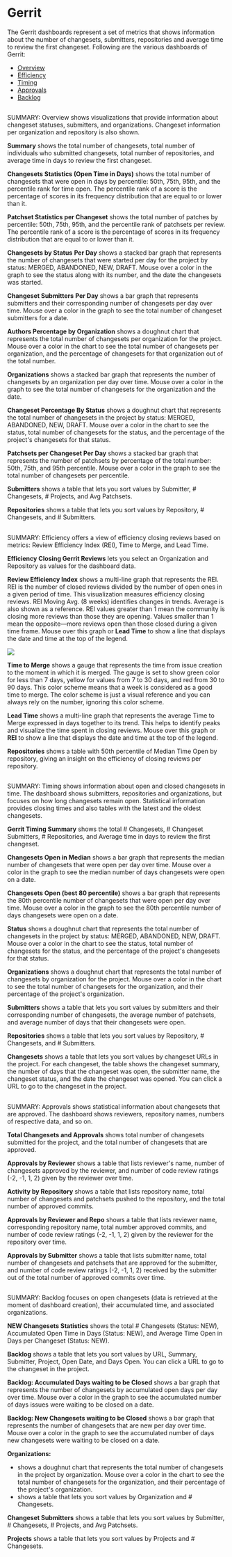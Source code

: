 # Gerrit

The Gerrit dashboards represent a set of metrics that shows information about the number of changesets, submitters, repositories and average time to review the first changeset. Following are the various dashboards of Gerrit:

* [Overview](gerrit.md#Gerrit-Gerrit>Overview)
* [Efficiency](gerrit.md#Gerrit-Gerrit>Efficiency)
* [Timing](gerrit.md#Gerrit-Gerrit>Timing)
* [Approvals](gerrit.md#Gerrit-Gerrit>Timing-1)
* [Backlog](gerrit.md#Gerrit-Gerrit>Backlog)

##  <a id="Gerrit-Gerrit&gt;Overview"></a>

SUMMARY: Overview shows visualizations that provide information about changeset statuses, submitters, and organizations. Changeset information per organization and repository is also shown.

**Summary** shows the total number of changesets, total number of individuals who submitted changesets, total number of repositories, and average time in days to review the first changeset.

**Changesets Statistics \(Open Time in Days\)** shows the total number of changesets that were open in days by percentile: 50th, 75th, 95th, and the percentile rank for time open. The percentile rank of a score is the percentage of scores in its frequency distribution that are equal to or lower than it.

**Patchset Statistics per Changeset** shows the total number of patches by percentile: 50th, 75th, 95th, and the percentile rank of patchsets per review. The percentile rank of a score is the percentage of scores in its frequency distribution that are equal to or lower than it.

**Changesets by Status** **Per Day** shows a stacked bar graph that represents the number of changesets that were started per day for the project by status: MERGED, ABANDONED, NEW, DRAFT. Mouse over a color in the graph to see the status along with its number, and the date the changesets was started.

**Changeset Submitters** **Per Day** shows a bar graph that represents submitters and their corresponding number of changesets per day over time. Mouse over a color in the graph to see the total number of changeset submitters for a date.

**Authors Percentage by Organization** shows a doughnut chart that represents the total number of changesets per organization for the project. Mouse over a color in the chart to see the total number of changesets per organization, and the percentage of changesets for that organization out of the total number.

**Organizations** shows a stacked bar graph that represents the number of changesets by an organization per day over time. Mouse over a color in the graph to see the total number of changesets for the organization and the date.

**Changeset Percentage By Status** shows a doughnut chart that represents the total number of changesets in the project by status: MERGED, ABANDONED, NEW, DRAFT. Mouse over a color in the chart to see the status, total number of changesets for the status, and the percentage of the project's changesets for that status.

**Patchsets per Changeset Per Day** shows a stacked bar graph that represents the number of patchsets by percentage of the total number: 50th, 75th, and 95th percentile. Mouse over a color in the graph to see the total number of changesets per percentile.

**Submitters** shows a table that lets you sort values by Submitter, \# Changesets, \# Projects, and Avg Patchsets.

**Repositories** shows a table that lets you sort values by Repository, \# Changesets, and \# Submitters.

##  <a id="Gerrit-Gerrit&gt;Efficiency"></a>

SUMMARY: Efficiency offers a view of efficiency closing reviews based on metrics: Review Efficiency Index \(REI\), Time to Merge, and Lead Time.

**Efficiency Closing Gerrit Reviews** lets you select an Organization and Repository as values for the dashboard data.

**Review Efficiency Index** shows a multi-line graph that represents the REI. REI is the number of closed reviews divided by the number of open ones in a given period of time. This visualization measures efficiency closing reviews. REI Moving Avg. \(8 weeks\) identifies changes in trends. Average is also shown as a reference. REI values greater than 1 mean the community is closing more reviews than those they are opening. Values smaller than 1 mean the opposite—more reviews open than those closed during a given time frame. Mouse over this graph or **Lead Time** to show a line that displays the date and time at the top of the legend.

![](../../../../.gitbook/assets/18088226.png)

**Time to Merge** shows a gauge that represents the time from issue creation to the moment in which it is merged. The gauge is set to show green color for less than 7 days, yellow for values from 7 to 30 days, and red from 30 to 90 days. This color scheme means that a week is considered as a good time to merge. The color scheme is just a visual reference and you can always rely on the number, ignoring this color scheme.

**Lead Time** shows a multi-line graph that represents the average Time to Merge expressed in days together to its trend. This helps to identify peaks and visualize the time spent in closing reviews.  Mouse over this graph or **REI** to show a line that displays the date and time at the top of the legend.

**Repositories** shows a table with 50th percentile of Median Time Open by repository, giving an insight on the efficiency of closing reviews per repository.

##  <a id="Gerrit-Gerrit&gt;Timing"></a>

SUMMARY: Timing shows information about open and closed changesets in time. The dashboard shows submitters, repositories and organizations, but focuses on how long changesets remain open. Statistical information provides closing times and also tables with the latest and the oldest changesets.

**Gerrit Timing Summary** shows the total \# Changesets, \# Changeset Submitters, \# Repositories, and Average time in days to review the first changeset.

**Changesets Open in Median** shows a bar graph that represents the median number of changesets that were open per day over time. Mouse over a color in the graph to see the median number of days changesets were open on a date.

**Changesets Open \(best 80 percentile\)** shows a bar graph that represents the 80th percentile number of changesets that were open per day over time. Mouse over a color in the graph to see the 80th percentile number of days changesets were open on a date.

**Status** shows a doughnut chart that represents the total number of changesets in the project by status: MERGED, ABANDONED, NEW, DRAFT. Mouse over a color in the chart to see the status, total number of changesets for the status, and the percentage of the project's changesets for that status.

**Organizations** shows a doughnut chart that represents the total number of changesets  by organization for the project. Mouse over a color in the chart to see the total number of changesets for the organization, and their percentage of the project's organization.

**Submitters** shows a table that lets you sort values by submitters and their corresponding number of changesets, the average number of patchsets, and average number of days that their changesets were open.

**Repositories** shows a table that lets you sort values by Repository, \# Changesets, and \# Submitters.

**Changesets** shows a table that lets you sort values by changeset URLs in the project. For each changeset, the table shows the changeset summary, the number of days that the changeset was open, the submitter name, the changeset status, and the date the changeset was opened. You can click a URL to go to the changeset in the project.

##  <a id="Gerrit-Gerrit&gt;Timing"></a>

SUMMARY: Approvals shows statistical information about changesets that are approved. The dashboard shows reviewers, repository names, numbers of respective data, and so on.

**Total Changesets and Approvals** shows total number of changesets submitted for the project, and the total number of changesets that are approved.

**Approvals by Reviewer** shows a table that lists reviewer's name, number of changesets approved by the reviewer, and number of code review ratings \(-2, -1, 1, 2\) given by the reviewer over time.

**Activity by Repository** shows a table that lists repository name, total number of changesets and patchsets pushed to the repository, and the total number of approved commits.

**Approvals by Reviewer and Repo** shows a table that lists reviewer name, corresponding repository name, total number approved commits, and number of code review ratings \(-2, -1, 1, 2\) given by the reviewer for the repository over time.

**Approvals by Submitter** shows a table that lists submitter name, total number of changesets and patchsets that are approved for the submitter, and number of code review ratings \(-2, -1, 1, 2\) received by the submitter out of the total number of approved commits over time.

##  <a id="Gerrit-Gerrit&gt;Backlog"></a>

SUMMARY: Backlog focuses on open changesets \(data is retrieved at the moment of dashboard creation\), their accumulated time, and associated organizations.

**NEW Changesets Statistics** shows the total \# Changesets \(Status: NEW\), Accumulated Open Time in Days \(Status: NEW\), and Average Time Open in Days per Changeset \(Status: NEW\).

**Backlog** shows a table that lets you sort values by URL, Summary, Submitter, Project, Open Date, and Days Open. You can click a URL to go to the changeset in the project.

**Backlog: Accumulated Days waiting to be Closed** shows a bar graph that represents the number of changesets by accumulated open days per day over time. Mouse over a color in the graph to see the accumulated number of days issues were waiting to be closed on a date.

**Backlog: New Changesets waiting to be Closed** shows a bar graph that represents the number of changesets that are new per day over time. Mouse over a color in the graph to see the accumulated number of days new changesets were waiting to be closed on a date.

**Organizations:**

* shows a doughnut chart that represents the total number of changesets in the project by organization. Mouse over a color in the chart to see the total number of changesets for the organization, and their percentage of the project's organization.
* shows a table that lets you sort values by Organization and \# Changesets.

**Changeset Submitters** shows a table that lets you sort values by Submitter, \# Changesets, \# Projects, and Avg Patchsets. 

**Projects** shows a table that lets you sort values by Projects and \# Changesets.


